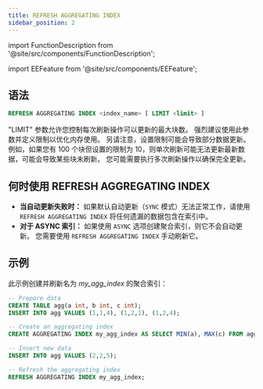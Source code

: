 ```yaml
---
title: REFRESH AGGREGATING INDEX
sidebar_position: 2
---
```


import FunctionDescription from '@site/src/components/FunctionDescription';

<FunctionDescription description="Introduced or updated: v1.2.151"/>

import EEFeature from '@site/src/components/EEFeature';

<EEFeature featureName='AGGREGATING INDEX'/>

## 语法

```sql
REFRESH AGGREGATING INDEX <index_name> [ LIMIT <limit> ]
```

"LIMIT" 参数允许您控制每次刷新操作可以更新的最大块数。 强烈建议使用此参数并定义限制以优化内存使用。 另请注意，设置限制可能会导致部分数据更新。 例如，如果您有 100 个块但设置的限制为 10，则单次刷新可能无法更新最新数据，可能会导致某些块未刷新。 您可能需要执行多次刷新操作以确保完全更新。

## 何时使用 REFRESH AGGREGATING INDEX

- **当自动更新失败时：** 如果默认自动更新（`SYNC` 模式）无法正常工作，请使用 `REFRESH AGGREGATING INDEX` 将任何遗漏的数据包含在索引中。
- **对于 ASYNC 索引：** 如果使用 `ASYNC` 选项创建聚合索引，则它不会自动更新。 您需要使用 `REFRESH AGGREGATING INDEX` 手动刷新它。

## 示例

此示例创建并刷新名为 *my_agg_index* 的聚合索引：

```sql
-- Prepare data
CREATE TABLE agg(a int, b int, c int);
INSERT INTO agg VALUES (1,1,4), (1,2,1), (1,2,4);

-- Create an aggregating index
CREATE AGGREGATING INDEX my_agg_index AS SELECT MIN(a), MAX(c) FROM agg;

-- Insert new data
INSERT INTO agg VALUES (2,2,5);

-- Refresh the aggregating index
REFRESH AGGREGATING INDEX my_agg_index;
```